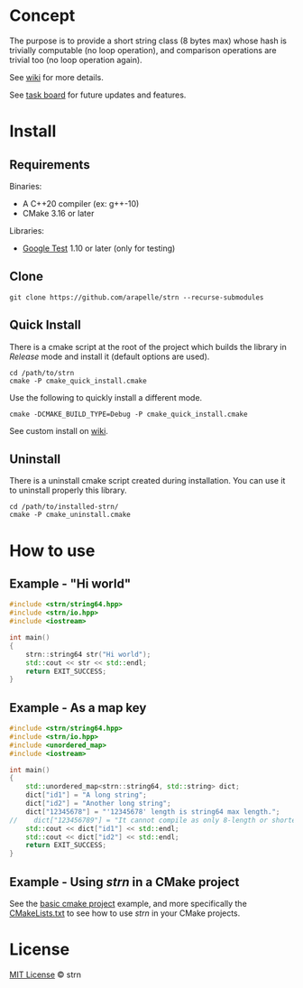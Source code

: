 # Concept #

The purpose is to provide a short string class (8 bytes max) whose hash is trivially computable
(no loop operation), and comparison operations are trivial too (no loop operation again).

See [wiki](https://github.com/arapelle/strn/wiki) for more details.

See [task board](https://app.gitkraken.com/glo/board/Xn4X4e25-QApB8nO) for future updates and features.

# Install #
## Requirements ##
Binaries:
- A C++20 compiler (ex: g++-10)
- CMake 3.16 or later

Libraries:
- [Google Test](https://github.com/google/googletest) 1.10 or later (only for testing)

## Clone

```
git clone https://github.com/arapelle/strn --recurse-submodules
```

## Quick Install ##
There is a cmake script at the root of the project which builds the library in *Release* mode and install it (default options are used).
```
cd /path/to/strn
cmake -P cmake_quick_install.cmake
```
Use the following to quickly install a different mode.
```
cmake -DCMAKE_BUILD_TYPE=Debug -P cmake_quick_install.cmake
```

See custom install on [wiki](https://github.com/arapelle/strn/wiki/Install#custom-install).

## Uninstall ##
There is a uninstall cmake script created during installation. You can use it to uninstall properly this library.
```
cd /path/to/installed-strn/
cmake -P cmake_uninstall.cmake
```

# How to use
## Example - "Hi world"
```c++
#include <strn/string64.hpp>
#include <strn/io.hpp>
#include <iostream>

int main()
{
    strn::string64 str("Hi world");
    std::cout << str << std::endl;
    return EXIT_SUCCESS;
}
```

## Example - As a map key
```c++
#include <strn/string64.hpp>
#include <strn/io.hpp>
#include <unordered_map>
#include <iostream>

int main()
{
    std::unordered_map<strn::string64, std::string> dict;
    dict["id1"] = "A long string";
    dict["id2"] = "Another long string";
    dict["12345678"] = "'12345678' length is string64 max length.";
//    dict["123456789"] = "It cannot compile as only 8-length or shorter C-string are accepted.";
    std::cout << dict["id1"] << std::endl;
    std::cout << dict["id2"] << std::endl;
    return EXIT_SUCCESS;
}
```
## Example - Using *strn* in a CMake project
See the [basic cmake project](https://github.com/arapelle/strn/tree/master/example/basic_cmake_project) example, and more specifically the [CMakeLists.txt](https://github.com/arapelle/strn/tree/master/example/basic_cmake_project/CMakeLists.txt) to see how to use *strn* in your CMake projects.

# License

[MIT License](./LICENSE.md) © strn

